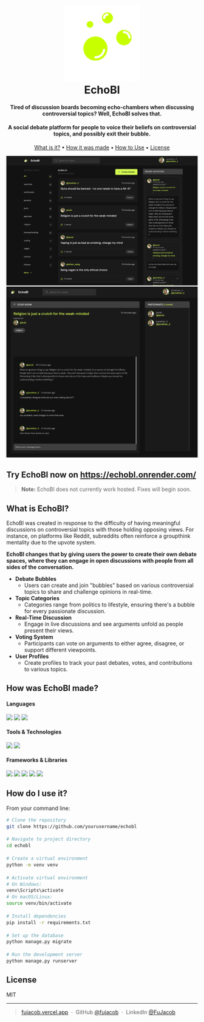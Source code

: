 <h1 align="center">
  <br>
  <a href="https://fujacob.vercel.app/"><img src="https://raw.githubusercontent.com/FuJacob/echobl/2989e99d10d5a23ebc1c3122da5dbb922d1ea4d9/logo.svg" alt="EchoBl" width="200"></a>
  <br>
  EchoBl
  <br>
</h1>

<h4 align="center">Tired of discussion boards becoming echo-chambers when discussing controversial topics? Well, EchoBl solves that.</h4>
  <h4 align="center"> A social debate platform for people to voice their beliefs on controversial topics, and possibly exit their bubble.</h4>

<p align="center">
  <a href="#key-features">What is it?</a> •
  <a href="#how-made">How it was made</a> •
  <a href="#how-to-use">How to Use</a> •
  <a href="#license">License</a>
</p>

![screenshot](https://github.com/FuJacob/echobl/blob/main/preview.png?raw=true)
![screenshot](https://github.com/FuJacob/echobl/blob/main/cover.png?raw=true)

## Try EchoBl now on <a href="https://echobl.onrender.com/" target="_blank"> https://echobl.onrender.com/</a>

> **Note:**
> EchoBl does not currently work hosted. Fixes will begin soon.


## What is EchoBl?
<div id="key-features" />

EchoBl was created in response to the difficulty of having meaningful discussions on controversial topics with those holding opposing views. For instance, on platforms like Reddit, subreddits often reinforce a groupthink mentality due to the upvote system.

**EchoBl changes that by giving users the power to create their own debate spaces, where they can engage in open discussions with people from all sides of the conversation.**
* **Debate Bubbles**  
  - Users can create and join "bubbles" based on various controversial topics to share and challenge opinions in real-time.
* **Topic Categories**  
  - Categories range from politics to lifestyle, ensuring there's a bubble for every passionate discussion.
* **Real-Time Discussion**  
  - Engage in live discussions and see arguments unfold as people present their views.
* **Voting System**  
  - Participants can vote on arguments to either agree, disagree, or support different viewpoints.
* **User Profiles**  
  - Create profiles to track your past debates, votes, and contributions to various topics.


## How was EchoBl made?

#### Languages
<p id="how-made">

  <img src="https://img.shields.io/badge/javascript-%23323330.svg?style=for-the-badge&logo=javascript&logoColor=%23F7DF1E">
  <img src="https://img.shields.io/badge/html5-%23E34F26.svg?style=for-the-badge&logo=html5&logoColor=white">
  <img src="https://img.shields.io/badge/css3-%231572B6.svg?style=for-the-badge&logo=css3&logoColor=white">
</p>

#### Tools & Technologies
<p>
  <img src="https://img.shields.io/badge/git-%23F05033.svg?style=for-the-badge&logo=git&logoColor=white"/>
   <img src="https://img.shields.io/badge/Figma-F24E1E.svg?style=for-the-badge&logo=Figma&logoColor=white"> </p>
  
#### Frameworks & Libraries
<p>
  <img src="https://img.shields.io/badge/node.js-6DA55F?style=for-the-badge&logo=node.js&logoColor=white"/>
  <img src="https://img.shields.io/badge/Next-black?style=for-the-badge&logo=next.js&logoColor=white"/>
   <img src="https://img.shields.io/badge/Framer-black?style=for-the-badge&logo=framer&logoColor=blue">
  <img src="https://img.shields.io/badge/react-%2320232a.svg?style=for-the-badge&logo=react&logoColor=%2361DAFB"/>
  <img src="https://img.shields.io/badge/Tailwind%20CSS-06B6D4.svg?style=for-the-badge&logo=Tailwind-CSS&logoColor=white">
</p>


## How do I use it?
<div id="how-to-use" />

 From your command line:

```bash
# Clone the repository
git clone https://github.com/yourusername/echobl

# Navigate to project directory
cd echobl

# Create a virtual environment
python -m venv venv

# Activate virtual environment
# On Windows:
venv\Scripts\activate
# On macOS/Linux:
source venv/bin/activate

# Install dependencies
pip install -r requirements.txt

# Set up the database
python manage.py migrate

# Run the development server
python manage.py runserver
```


## License
<span id="license" />
MIT

---

> [fujacob.vercel.app](https://fujacob.vercel.app/) &nbsp;&middot;&nbsp;
> GitHub [@fujacob](https://github.com/fujacob) &nbsp;&middot;&nbsp;
> LinkedIn [@FuJacob](https://www.linkedin.com/in/fujacob/)

